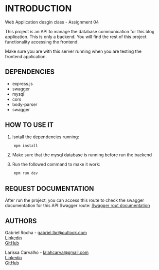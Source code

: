 # INTRODUCTION

Web Application desgin class - Assignment 04

This project is an API to manage the database communication for this blog application.
This is only a backend. You will find the rest of this project functionality accessing the frontend.

Make sure you are with this server running when you are testing the frontend application.

## DEPENDENCIES

* express.js
* swagger
* mysql
* cors
* body-parser
* swagger

## HOW TO USE IT

1. Isntall the dependencies running:
```sh
    npm install
```
2. Make sure that the mysql database is running before run the backend

3. Run the followed command to make it work:

```sh
    npm run dev
```

## REQUEST DOCUMENTATION

After run the project, you can access this route to check the swagger documentation for this API
Swagger route: [Swagger rout documentation](http://localhost:3000/api)


## AUTHORS

Gabriel Rocha - gabriel.lbr@outlook.com<br>
[Linkedin](https://www.linkedin.com/in/gabriellbr/)<br>
[GitHub](https://github.com/XDYuuki)

Larissa Carvalho - lalahcarva@gmail.com<br>
[Linkedin](https://www.linkedin.com/in/larissacr/)<br>
[GitHub](https://github.com/lalahcarva)